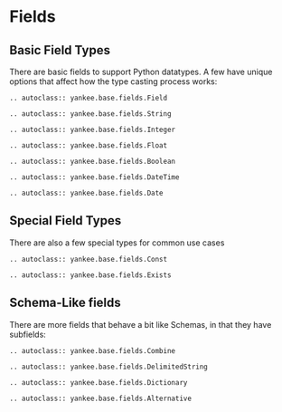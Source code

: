# Fields

## Basic Field Types

There are basic fields to support Python datatypes. A few have unique options that affect how the type casting process works:

```{eval-rst}
.. autoclass:: yankee.base.fields.Field

.. autoclass:: yankee.base.fields.String

.. autoclass:: yankee.base.fields.Integer

.. autoclass:: yankee.base.fields.Float

.. autoclass:: yankee.base.fields.Boolean

.. autoclass:: yankee.base.fields.DateTime

.. autoclass:: yankee.base.fields.Date

```

## Special Field Types

There are also a few special types for common use cases

```{eval-rst}
.. autoclass:: yankee.base.fields.Const

.. autoclass:: yankee.base.fields.Exists
```

## Schema-Like fields

There are more fields that behave a bit like Schemas, in that they have subfields:

```{eval-rst}
.. autoclass:: yankee.base.fields.Combine

.. autoclass:: yankee.base.fields.DelimitedString

.. autoclass:: yankee.base.fields.Dictionary

.. autoclass:: yankee.base.fields.Alternative
```
